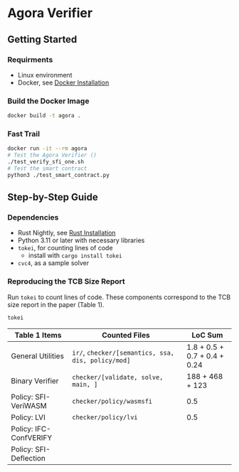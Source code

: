 # Agora Verifier

## Getting Started

### Requirments

- Linux environment
- Docker, see [Docker Installation](https://docs.docker.com/get-docker/)

### Build the Docker Image

```bash
docker build -t agora .
```

### Fast Trail

```bash
docker run -it --rm agora
# Test the Agora Verifier ()
./test_verify_sfi_one.sh
# Test the smart contract
python3 ./test_smart_contract.py
```

## Step-by-Step Guide

### Dependencies

- Rust Nightly, see [Rust Installation](https://www.rust-lang.org/tools/install)
- Python 3.11 or later with necessary libraries
- `tokei`, for counting lines of code
  - install with `cargo install tokei`
- `cvc4`, as a sample solver

### Reproducing the TCB Size Report

Run `tokei` to count lines of code. These components correspond to the TCB size report in the paper (Table 1).

```bash
tokei
```
| Table 1 Items          | Counted Files                                       | LoC Sum                      |
| ---------------------- | --------------------------------------------------- | ---------------------------- |
| General Utilities      | `ir/`,  `checker/[semantics, ssa, dis, policy/mod]` | 1.8 + 0.5 + 0.7 + 0.4 + 0.24 |
| Binary Verifier        | `checker/[validate, solve, main, ]`                 | 188 + 468 + 123              |
| Policy: SFI-VeriWASM   | `checker/policy/wasmsfi`                            | 0.5                          |
| Policy: LVI            | `checker/policy/lvi`                                | 0.5                          |
| Policy: IFC-ConfVERIFY |                                                     |                              |
| Policy: SFI-Deflection |                                                     |                              |